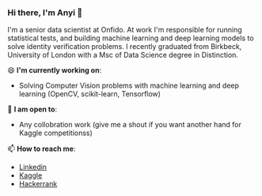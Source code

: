 ### Hi there, I'm Anyi 👋

I'm a senior data scientist at Onfido. At work I'm responsible for running statistical tests, and building machine learning and deep learning models to solve identity verification problems. I recently graduated from Birkbeck, University of London with a Msc of Data Science degree in Distinction.

😄 **I'm currently working on**: 
  * Solving Computer Vision problems with machine learning and deep learning (OpenCV, scikit-learn, Tensorflow)

🌱 **I am open to**:
  *  Any collobration work (give me a shout if you want another hand for Kaggle competitionss)

📫  **How to reach me**: 
  * [Linkedin](https://www.linkedin.com/in/anyi-g-71a45b28/)
  * [Kaggle](https://www.kaggle.com/yanniey)
  * [Hackerrank](https://www.hackerrank.com/Anyi_Guo?hr_r=1)

<!--
**yanniey/yanniey** is a ✨ _special_ ✨ repository because its `README.md` (this file) appears on your GitHub profile.

Here are some ideas to get you started:

- 🔭 I’m currently working on ...
- 🌱 I’m currently learning ...
- 👯 I’m looking to collaborate on ...
- 🤔 I’m looking for help with ...
- 💬 Ask me about ...
- 📫 How to reach me: ...
- 😄 Pronouns: ...
- ⚡ Fun fact: ...
-->
